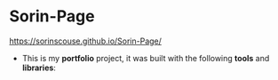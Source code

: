 # Sorin-Page
https://sorinscouse.github.io/Sorin-Page/

* This is my **portfolio** project, it was built with the following **tools** and **libraries**:
